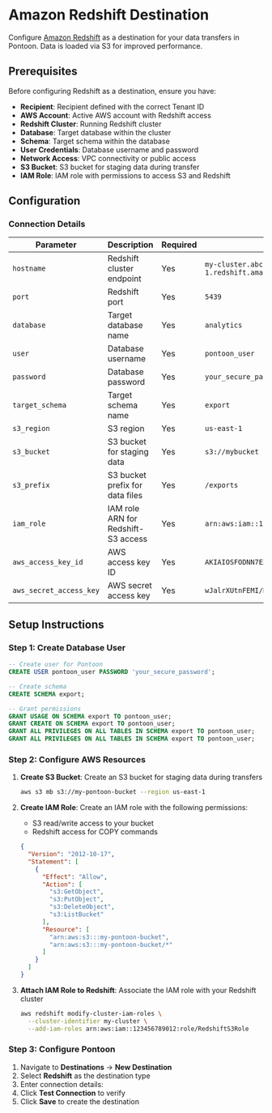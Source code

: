 # Amazon Redshift Destination

Configure [Amazon Redshift](https://aws.amazon.com/redshift/) as a destination for your data transfers in Pontoon. Data is loaded via S3 for improved performance.

## Prerequisites

Before configuring Redshift as a destination, ensure you have:

- **Recipient**: Recipient defined with the correct Tenant ID
- **AWS Account**: Active AWS account with Redshift access
- **Redshift Cluster**: Running Redshift cluster
- **Database**: Target database within the cluster
- **Schema**: Target schema within the database
- **User Credentials**: Database username and password
- **Network Access**: VPC connectivity or public access
- **S3 Bucket**: S3 bucket for staging data during transfer
- **IAM Role**: IAM role with permissions to access S3 and Redshift

## Configuration

### Connection Details

| Parameter               | Description                         | Required | Example                                              |
| ----------------------- | ----------------------------------- | -------- | ---------------------------------------------------- |
| `hostname`              | Redshift cluster endpoint           | Yes      | `my-cluster.abc123.us-east-1.redshift.amazonaws.com` |
| `port`                  | Redshift port                       | Yes      | `5439`                                               |
| `database`              | Target database name                | Yes      | `analytics`                                          |
| `user`                  | Database username                   | Yes      | `pontoon_user`                                       |
| `password`              | Database password                   | Yes      | `your_secure_password`                               |
| `target_schema`         | Target schema name                  | Yes      | `export`                                             |
| `s3_region`             | S3 region                           | Yes      | `us-east-1`                                          |
| `s3_bucket`             | S3 bucket for staging data          | Yes      | `s3://mybucket`                                      |
| `s3_prefix`             | S3 bucket prefix for data files     | Yes      | `/exports`                                           |
| `iam_role`              | IAM role ARN for Redshift-S3 access | Yes      | `arn:aws:iam::123456789012:role/RedshiftS3Role`      |
| `aws_access_key_id`     | AWS access key ID                   | Yes      | `AKIAIOSFODNN7EXAMPLE`                               |
| `aws_secret_access_key` | AWS secret access key               | Yes      | `wJalrXUtnFEMI/K7MDENG/bPxRfiCYEXAMPLEKEY`           |

## Setup Instructions

### Step 1: Create Database User

```sql
-- Create user for Pontoon
CREATE USER pontoon_user PASSWORD 'your_secure_password';

-- Create schema
CREATE SCHEMA export;

-- Grant permissions
GRANT USAGE ON SCHEMA export TO pontoon_user;
GRANT CREATE ON SCHEMA export TO pontoon_user;
GRANT ALL PRIVILEGES ON ALL TABLES IN SCHEMA export TO pontoon_user;
GRANT ALL PRIVILEGES ON ALL TABLES IN SCHEMA export TO pontoon_user;
```

### Step 2: Configure AWS Resources

1. **Create S3 Bucket**: Create an S3 bucket for staging data during transfers

   ```bash
   aws s3 mb s3://my-pontoon-bucket --region us-east-1
   ```

2. **Create IAM Role**: Create an IAM role with the following permissions:

   - S3 read/write access to your bucket
   - Redshift access for COPY commands

   ```json
   {
     "Version": "2012-10-17",
     "Statement": [
       {
         "Effect": "Allow",
         "Action": [
           "s3:GetObject",
           "s3:PutObject",
           "s3:DeleteObject",
           "s3:ListBucket"
         ],
         "Resource": [
           "arn:aws:s3:::my-pontoon-bucket",
           "arn:aws:s3:::my-pontoon-bucket/*"
         ]
       }
     ]
   }
   ```

3. **Attach IAM Role to Redshift**: Associate the IAM role with your Redshift cluster
   ```bash
   aws redshift modify-cluster-iam-roles \
     --cluster-identifier my-cluster \
     --add-iam-roles arn:aws:iam::123456789012:role/RedshiftS3Role
   ```

### Step 3: Configure Pontoon

1. Navigate to **Destinations** → **New Destination**
2. Select **Redshift** as the destination type
3. Enter connection details:
4. Click **Test Connection** to verify
5. Click **Save** to create the destination
